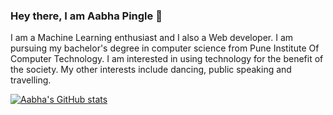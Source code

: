 ### Hey there, I am Aabha Pingle 👋

<!--
**aabhapingle/aabhapingle** is a ✨ _special_ ✨ repository because its `README.md` (this file) appears on your GitHub profile.

Here are some ideas to get you started:

- 🔭 I’m currently working on ...
- 🌱 I’m currently learning ...
- 👯 I’m looking to collaborate on ...
- 🤔 I’m looking for help with ...
- 💬 Ask me about ...
- 📫 How to reach me: ...
- 😄 Pronouns: She/her
- ⚡ Fun fact: ...
-->


I am a Machine Learning enthusiast and I also a Web developer. I am pursuing my bachelor's degree in computer science from Pune Institute Of Computer Technology. I am interested in using technology for the benefit of the society. My other interests include dancing, public speaking and travelling.  

[![Aabha's GitHub stats](https://github-readme-stats.vercel.app/api?username=aabhapingle)](https://github.com/aabhapingle/github-readme-stats)


